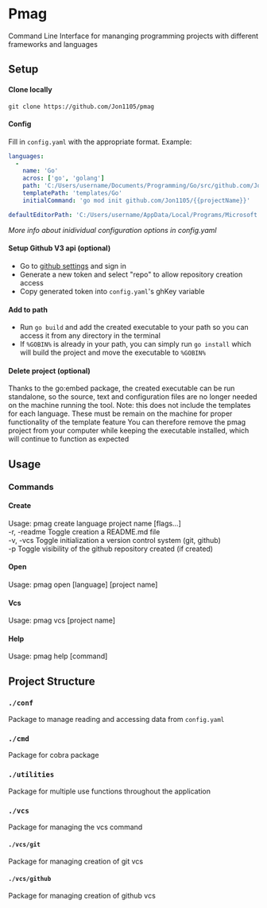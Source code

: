 # Pmag
Command Line Interface for mananging programming projects with different frameworks and languages

## Setup
#### Clone locally
`git clone https://github.com/Jon1105/pmag`
#### Config
Fill in `config.yaml` with the appropriate format. Example:
```yaml
languages:
  - 
    name: 'Go'
    acros: ['go', 'golang']
    path: 'C:/Users/username/Documents/Programming/Go/src/github.com/Jon1105'
    templatePath: 'templates/Go'
    initialCommand: 'go mod init github.com/Jon1105/{{projectName}}'

defaultEditorPath: 'C:/Users/username/AppData/Local/Programs/Microsoft VS Code/bin/code
```
*More info about inidividual configuration options in config.yaml*

#### Setup Github V3 api (optional)
* Go to [github settings](https://github.com/settings/tokens) and sign in
* Generate a new token and select "repo" to allow repository creation access
* Copy generated token into `config.yaml`'s ghKey variable

#### Add to path
* Run `go build` and add the created executable to your path so you can access it from any directory in the terminal
* If `%GOBIN%` is already in your path, you can simply run `go install` which will build the project and move the executable to `%GOBIN%`

#### Delete project (optional)
Thanks to the go:embed package, the created executable can be run standalone, so the source, text and configuration files are no longer needed on the machine running the tool.
Note: this does not include the templates for each language. These must be remain on the machine for proper functionality of the template feature
You can therefore remove the pmag project from your computer while keeping the executable installed, which will continue to function as expected

## Usage
### Commands
#### Create
Usage:
    pmag create language project name [flags...]  
    -r, -readme Toggle creation a README.md file  
    -v, -vcs    Toggle initialization a version control system (git, github)  
    -p          Toggle visibility of the github repository created (if created)  
#### Open
Usage:
    pmag open [language] [project name] 
#### Vcs
Usage:
    pmag vcs [project name]
#### Help
Usage:
    pmag help [command]

## Project Structure
### `./conf`
Package to manage reading and accessing data from `config.yaml`
### `./cmd`
Package for cobra package
### `./utilities`
Package for multiple use functions throughout the application
### `./vcs`
Package for managing the vcs command
#### `./vcs/git`
Package for managing creation of git vcs
#### `./vcs/github`
Package for managing creation of github vcs
